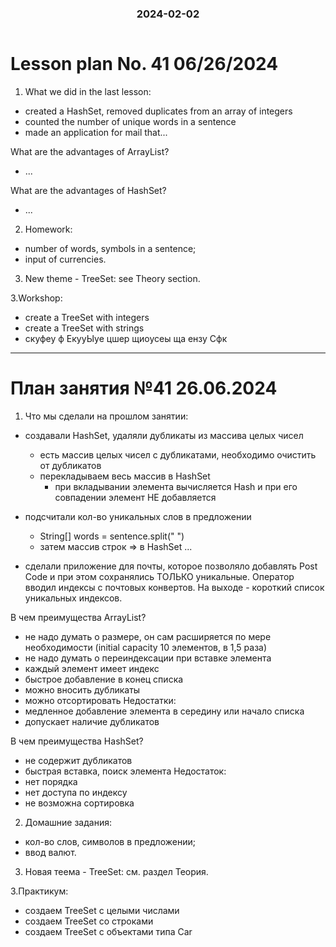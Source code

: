 <h3 style="text-align: center; padding-bottom: 14px">2024-02-02</h3>

# Lesson plan No. 41 06/26/2024

1. What we did in the last lesson:
- created a HashSet, removed duplicates from an array of integers
- counted the number of unique words in a sentence
- made an application for mail that...

What are the advantages of ArrayList?
- ...

What are the advantages of HashSet?
- ...

2. Homework:
- number of words, symbols in a sentence;
- input of currencies.

3. New theme - TreeSet:
   see Theory section.

3.Workshop:
- create a TreeSet with integers
- create a TreeSet with strings
- скуфеу ф ЕкууЫуе цшер щиоусеы ща ензу Сфк


___

# План занятия №41 26.06.2024

1. Что мы сделали на прошлом занятии:
- создавали HashSet, удаляли дубликаты из массива целых чисел
  - есть массив целых чисел с дубликатами, необходимо очистить от дубликатов
  - перекладываем весь массив в HashSet
    - при вкладывании элемента вычисляется Hash и при его совпадении элемент НЕ добавляется
    
- подсчитали кол-во уникальных слов в предложении
  - String[] words = sentence.split(" ")
  - затем массив строк => в HashSet ...
  
- сделали приложение для почты, которое позволяло добавлять Post Code и при этом сохранялись ТОЛЬКО уникальные.
Оператор вводил индексы с почтовых конвертов. На выходе - короткий список уникальных индексов.

В чем преимущества ArrayList?
- не надо думать о размере, он сам расширяется по мере необходимости (initial capacity 10 элементов, в 1,5 раза)
- не надо думать о переиндексации при вставке элемента
- каждый элемент имеет индекс
- быстрое добавление в конец списка
- можно вносить дубликаты
- можно отсортировать 
Недостатки:
- медленное добавление элемента в середину или начало списка
- допускает наличие дубликатов

В чем преимущества HashSet?
- не содержит дубликатов
- быстрая вставка, поиск элемента
Недостаток:
- нет порядка
- нет доступа по индексу
- не возможна сортировка 

2. Домашние задания:
- кол-во слов, символов в предложении;
- ввод валют.

3. Новая теема - TreeSet:
см. раздел Теория.

3.Практикум:
- создаем TreeSet c целыми числами
- создаем TreeSet cо строками
- создаем TreeSet с объектами типа Car

 





